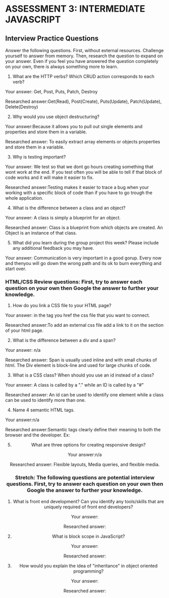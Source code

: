 # ASSESSMENT 3: INTERMEDIATE JAVASCRIPT
## Interview Practice Questions

Answer the following questions. First, without external resources. Challenge yourself to answer from memory. Then, research the question to expand on your answer. Even if you feel you have answered the question completely on your own, there is always something more to learn.

1. What are the HTTP verbs? Which CRUD action corresponds to each verb?

  Your answer: Get, Post, Puts, Patch, Destroy

  Researched answer:Get(Read), Post(Create), Puts(Update), Patch(Update), Delete(Destroy)


2. Why would you use object destructuring?

  Your answer:Because it allows you to pull out single elements and properties and store them in a variable.

  Researched answer: To easily extract array elements or objects properties and store them in a variable.



3. Why is testing important?

  Your answer: We test so that we dont go hours creating something that wont work at the end. If you test often you will be able to tell 
    if that block of code works and it will make it easier to fix.

  Researched answer:Testing makes it easier to trace a bug when your working with a specific block of code than if you have to go trough the 
    whole application. 


4. What is the difference between a class and an object?

  Your answer: A class is simply a blueprint for an object.

  Researched answer: Class is a blueprint from which objects are created. An Object is an instance of that class. 


5. What did you learn during the group project this week? Please include any additional feedback you may have.

  Your answer: Communication is very important in a good gorup. Every now and thenyou will go down the wrong path and its ok 
    to burn everything and start over.



### HTML/CSS Review questions: First, try to answer each question on your own then Google the answer to further your knowledge.

1. How do you link a CSS file to your HTML page?

  Your answer: in the <link> tag you href the css file that you want to connect.

  Researched answer:To add an external css file add a link to it on the <head> section of your html page.


2. What is the difference between a div and a span?

  Your answer: n/a

  Researched answer: Span is usually used inline and with small chunks of html. The Div element is block-line and used for 
    large chunks of code.


3. What is a CSS class? When should you use an id instead of a class?

  Your answer: A class is called by a "." while an ID is called by a "#"

  Researched answer: An id can be used to identify one element while a class can be used to identify more than one.


4. Name 4 semantic HTML tags.

  Your answer:n/a

  Researched answer:Semantic tags clearly define their meaning to both the browser and the developer. 
    Ex: <form> <table> <p> <header>


5. What are three options for creating responsive design?

  Your answer:n/a 

  Researched answer: Flexible layouts, Media queries, and flexible media. 


### Stretch: The following questions are potential interview questions. First, try to answer each question on your own then Google the answer to further your knowledge.

1. What is front end development? Can you identify any tools/skills that are uniquely required of front end developers?

  Your answer:

  Researched answer:


2. What is block scope in JavaScript?

  Your answer:

  Researched answer:


3. How would you explain the idea of "inheritance" in object oriented programming?

  Your answer:

  Researched answer:
